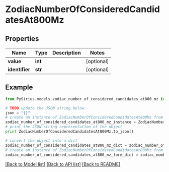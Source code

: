 # ZodiacNumberOfConsideredCandidatesAt800Mz



## Properties

Name | Type | Description | Notes
------------ | ------------- | ------------- | -------------
**value** | **int** |  | [optional] 
**identifier** | **str** |  | [optional] 

## Example

```python
from PySirius.models.zodiac_number_of_considered_candidates_at800_mz import ZodiacNumberOfConsideredCandidatesAt800Mz

# TODO update the JSON string below
json = "{}"
# create an instance of ZodiacNumberOfConsideredCandidatesAt800Mz from a JSON string
zodiac_number_of_considered_candidates_at800_mz_instance = ZodiacNumberOfConsideredCandidatesAt800Mz.from_json(json)
# print the JSON string representation of the object
print ZodiacNumberOfConsideredCandidatesAt800Mz.to_json()

# convert the object into a dict
zodiac_number_of_considered_candidates_at800_mz_dict = zodiac_number_of_considered_candidates_at800_mz_instance.to_dict()
# create an instance of ZodiacNumberOfConsideredCandidatesAt800Mz from a dict
zodiac_number_of_considered_candidates_at800_mz_form_dict = zodiac_number_of_considered_candidates_at800_mz.from_dict(zodiac_number_of_considered_candidates_at800_mz_dict)
```
[[Back to Model list]](../README.md#documentation-for-models) [[Back to API list]](../README.md#documentation-for-api-endpoints) [[Back to README]](../README.md)


